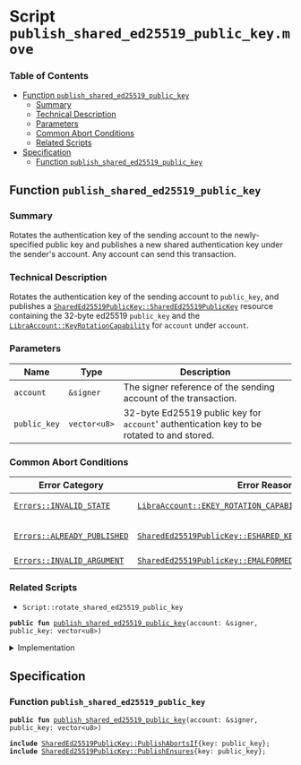 
<a name="SCRIPT"></a>

# Script `publish_shared_ed25519_public_key.move`

### Table of Contents

-  [Function `publish_shared_ed25519_public_key`](#SCRIPT_publish_shared_ed25519_public_key)
    -  [Summary](#SCRIPT_@Summary)
    -  [Technical Description](#SCRIPT_@Technical_Description)
    -  [Parameters](#SCRIPT_@Parameters)
    -  [Common Abort Conditions](#SCRIPT_@Common_Abort_Conditions)
    -  [Related Scripts](#SCRIPT_@Related_Scripts)
-  [Specification](#SCRIPT_Specification)
    -  [Function `publish_shared_ed25519_public_key`](#SCRIPT_Specification_publish_shared_ed25519_public_key)



<a name="SCRIPT_publish_shared_ed25519_public_key"></a>

## Function `publish_shared_ed25519_public_key`


<a name="SCRIPT_@Summary"></a>

### Summary

Rotates the authentication key of the sending account to the
newly-specified public key and publishes a new shared authentication key
under the sender's account. Any account can send this transaction.


<a name="SCRIPT_@Technical_Description"></a>

### Technical Description

Rotates the authentication key of the sending account to <code>public_key</code>,
and publishes a <code><a href="../../modules/doc/SharedEd25519PublicKey.md#0x1_SharedEd25519PublicKey_SharedEd25519PublicKey">SharedEd25519PublicKey::SharedEd25519PublicKey</a></code> resource
containing the 32-byte ed25519 <code>public_key</code> and the <code><a href="../../modules/doc/LibraAccount.md#0x1_LibraAccount_KeyRotationCapability">LibraAccount::KeyRotationCapability</a></code> for
<code>account</code> under <code>account</code>.


<a name="SCRIPT_@Parameters"></a>

### Parameters

| Name         | Type         | Description                                                                               |
| ------       | ------       | -------------                                                                             |
| <code>account</code>    | <code>&signer</code>    | The signer reference of the sending account of the transaction.                           |
| <code>public_key</code> | <code>vector&lt;u8&gt;</code> | 32-byte Ed25519 public key for <code>account</code>' authentication key to be rotated to and stored. |


<a name="SCRIPT_@Common_Abort_Conditions"></a>

### Common Abort Conditions

| Error Category              | Error Reason                                               | Description                                                                                         |
| ----------------            | --------------                                             | -------------                                                                                       |
| <code><a href="../../modules/doc/Errors.md#0x1_Errors_INVALID_STATE">Errors::INVALID_STATE</a></code>     | <code><a href="../../modules/doc/LibraAccount.md#0x1_LibraAccount_EKEY_ROTATION_CAPABILITY_ALREADY_EXTRACTED">LibraAccount::EKEY_ROTATION_CAPABILITY_ALREADY_EXTRACTED</a></code> | <code>account</code> has already delegated/extracted its <code><a href="../../modules/doc/LibraAccount.md#0x1_LibraAccount_KeyRotationCapability">LibraAccount::KeyRotationCapability</a></code> resource.       |
| <code><a href="../../modules/doc/Errors.md#0x1_Errors_ALREADY_PUBLISHED">Errors::ALREADY_PUBLISHED</a></code> | <code><a href="../../modules/doc/SharedEd25519PublicKey.md#0x1_SharedEd25519PublicKey_ESHARED_KEY">SharedEd25519PublicKey::ESHARED_KEY</a></code>                      | The <code><a href="../../modules/doc/SharedEd25519PublicKey.md#0x1_SharedEd25519PublicKey_SharedEd25519PublicKey">SharedEd25519PublicKey::SharedEd25519PublicKey</a></code> resource is already published under <code>account</code>. |
| <code><a href="../../modules/doc/Errors.md#0x1_Errors_INVALID_ARGUMENT">Errors::INVALID_ARGUMENT</a></code>  | <code><a href="../../modules/doc/SharedEd25519PublicKey.md#0x1_SharedEd25519PublicKey_EMALFORMED_PUBLIC_KEY">SharedEd25519PublicKey::EMALFORMED_PUBLIC_KEY</a></code>            | <code>public_key</code> is an invalid ed25519 public key.                                                      |


<a name="SCRIPT_@Related_Scripts"></a>

### Related Scripts

* <code>Script::rotate_shared_ed25519_public_key</code>


<pre><code><b>public</b> <b>fun</b> <a href="#SCRIPT_publish_shared_ed25519_public_key">publish_shared_ed25519_public_key</a>(account: &signer, public_key: vector&lt;u8&gt;)
</code></pre>



<details>
<summary>Implementation</summary>


<pre><code><b>fun</b> <a href="#SCRIPT_publish_shared_ed25519_public_key">publish_shared_ed25519_public_key</a>(account: &signer, public_key: vector&lt;u8&gt;) {
    <a href="../../modules/doc/SharedEd25519PublicKey.md#0x1_SharedEd25519PublicKey_publish">SharedEd25519PublicKey::publish</a>(account, public_key)
}
</code></pre>



</details>

<a name="SCRIPT_Specification"></a>

## Specification


<a name="SCRIPT_Specification_publish_shared_ed25519_public_key"></a>

### Function `publish_shared_ed25519_public_key`


<pre><code><b>public</b> <b>fun</b> <a href="#SCRIPT_publish_shared_ed25519_public_key">publish_shared_ed25519_public_key</a>(account: &signer, public_key: vector&lt;u8&gt;)
</code></pre>




<pre><code><b>include</b> <a href="../../modules/doc/SharedEd25519PublicKey.md#0x1_SharedEd25519PublicKey_PublishAbortsIf">SharedEd25519PublicKey::PublishAbortsIf</a>{key: public_key};
<b>include</b> <a href="../../modules/doc/SharedEd25519PublicKey.md#0x1_SharedEd25519PublicKey_PublishEnsures">SharedEd25519PublicKey::PublishEnsures</a>{key: public_key};
</code></pre>
